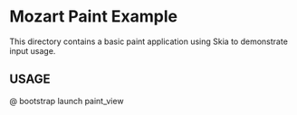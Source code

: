 # Mozart Paint Example

This directory contains a basic paint application using Skia to demonstrate
input usage.

## USAGE

  @ bootstrap launch paint_view
